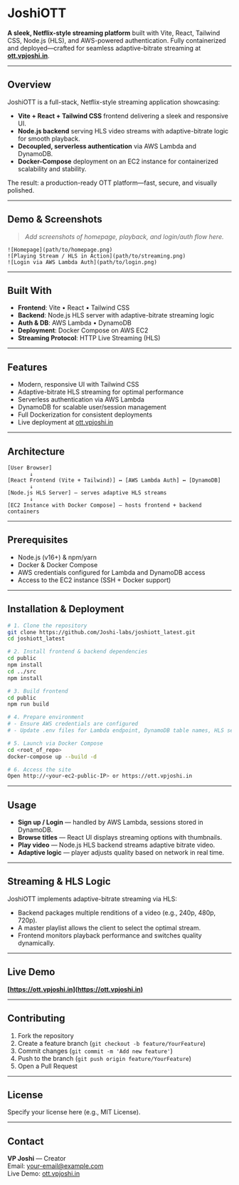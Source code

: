 # JoshiOTT

**A sleek, Netflix-style streaming platform** built with Vite, React, Tailwind CSS, Node.js (HLS), and AWS-powered authentication. Fully containerized and deployed—crafted for seamless adaptive-bitrate streaming at **[ott.vpjoshi.in](https://ott.vpjoshi.in)**.

---

## Overview

JoshiOTT is a full-stack, Netflix-style streaming application showcasing:

- **Vite + React + Tailwind CSS** frontend delivering a sleek and responsive UI.
- **Node.js backend** serving HLS video streams with adaptive-bitrate logic for smooth playback.
- **Decoupled, serverless authentication** via AWS Lambda and DynamoDB.
- **Docker-Compose** deployment on an EC2 instance for containerized scalability and stability.

The result: a production-ready OTT platform—fast, secure, and visually polished.

---

## Demo & Screenshots

> _Add screenshots of homepage, playback, and login/auth flow here._

```
![Homepage](path/to/homepage.png)
![Playing Stream / HLS in Action](path/to/streaming.png)
![Login via AWS Lambda Auth](path/to/login.png)
```

---

## Built With

- **Frontend**: Vite • React • Tailwind CSS  
- **Backend**: Node.js HLS server with adaptive-bitrate streaming logic  
- **Auth & DB**: AWS Lambda • DynamoDB  
- **Deployment**: Docker Compose on AWS EC2  
- **Streaming Protocol**: HTTP Live Streaming (HLS)

---

## Features

- Modern, responsive UI with Tailwind CSS  
- Adaptive-bitrate HLS streaming for optimal performance  
- Serverless authentication via AWS Lambda  
- DynamoDB for scalable user/session management  
- Full Dockerization for consistent deployments  
- Live deployment at [ott.vpjoshi.in](https://ott.vpjoshi.in)  

---

## Architecture

```
[User Browser]
       ↓
[React Frontend (Vite + Tailwind)] ↔ [AWS Lambda Auth] ↔ [DynamoDB]
       ↓
[Node.js HLS Server] — serves adaptive HLS streams
       ↓
[EC2 Instance with Docker Compose] — hosts frontend + backend containers
```

---

## Prerequisites

- Node.js (v16+) & npm/yarn  
- Docker & Docker Compose  
- AWS credentials configured for Lambda and DynamoDB access  
- Access to the EC2 instance (SSH + Docker support)

---

## Installation & Deployment

```bash
# 1. Clone the repository
git clone https://github.com/Joshi-labs/joshiott_latest.git
cd joshiott_latest

# 2. Install frontend & backend dependencies
cd public
npm install
cd ../src
npm install

# 3. Build frontend
cd public
npm run build

# 4. Prepare environment
# - Ensure AWS credentials are configured
# - Update .env files for Lambda endpoint, DynamoDB table names, HLS server config

# 5. Launch via Docker Compose
cd <root_of_repo>
docker-compose up --build -d

# 6. Access the site
Open http://<your-ec2-public-IP> or https://ott.vpjoshi.in
```

---

## Usage

- **Sign up / Login** — handled by AWS Lambda, sessions stored in DynamoDB.  
- **Browse titles** — React UI displays streaming options with thumbnails.  
- **Play video** — Node.js HLS backend streams adaptive bitrate video.  
- **Adaptive logic** — player adjusts quality based on network in real time.

---

## Streaming & HLS Logic

JoshiOTT implements adaptive-bitrate streaming via HLS:

- Backend packages multiple renditions of a video (e.g., 240p, 480p, 720p).  
- A master playlist allows the client to select the optimal stream.  
- Frontend monitors playback performance and switches quality dynamically.

---

## Live Demo

**[https://ott.vpjoshi.in](https://ott.vpjoshi.in)**

---

## Contributing

1. Fork the repository  
2. Create a feature branch (`git checkout -b feature/YourFeature`)  
3. Commit changes (`git commit -m 'Add new feature'`)  
4. Push to the branch (`git push origin feature/YourFeature`)  
5. Open a Pull Request

---

## License

Specify your license here (e.g., MIT License).

---

## Contact

**VP Joshi** — Creator  
Email: your-email@example.com  
Live Demo: [ott.vpjoshi.in](https://ott.vpjoshi.in)
